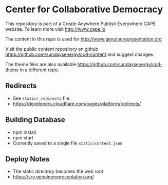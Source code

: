 # Center for Collaborative Democracy

This repository is part of a Create Anywhere Publish Everywhere CAPE website. To learn more visit http://www.cape.io

The content in this repo is used for http://www.genuinerepresentation.org

Visit the public content repository on github https://github.com/sundaysenergy/ccd-content and suggest changes.

The theme files are also available https://github.com/sundaysenergy/ccd-theme in a different repo.

## Redirects

* See `static/_redirects` file.
* https://developers.cloudflare.com/pages/platform/redirects/

## Building Database

* npm install
* npm start
* Currently saved to a single file `static/content.json`

## Deploy Notes

* The static directory becomes the web root.
* https://srv.genuinerepresentation.org/
